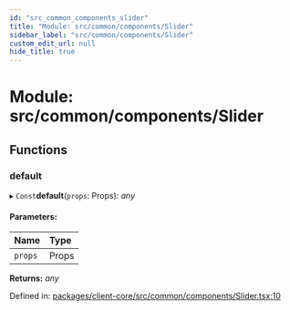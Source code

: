 ```yaml
---
id: "src_common_components_slider"
title: "Module: src/common/components/Slider"
sidebar_label: "src/common/components/Slider"
custom_edit_url: null
hide_title: true
---
```


# Module: src/common/components/Slider

## Functions

### default

▸ `Const`**default**(`props`: Props): *any*

#### Parameters:

| Name | Type |
| :------ | :------ |
| `props` | Props |

**Returns:** *any*

Defined in: [packages/client-core/src/common/components/Slider.tsx:10](https://github.com/xr3ngine/xr3ngine/blob/7e8e151f1/packages/client-core/src/common/components/Slider.tsx#L10)
